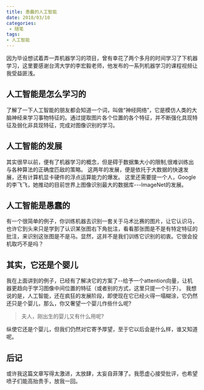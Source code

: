 ```yaml
---
title: 愚蠢的人工智能
date: 2018/03/10
categories: 
 - 随笔
tags: 
- 人工智能
---
```

因为毕设想试着弄一弄机器学习的项目，曾有幸花了两个多月的时间学习了下机器学习，这里要感谢台湾大学的李宏毅老师，他发布的一系列机器学习的课程视频让我受益匪浅。
<!-- more -->
## 人工智能是怎么学习的
了解了一下人工智能的朋友都会知道一个词，叫做“神经网络”，它是模仿人类的大脑神经来学习事物特征的。通过提取图片各个位置的各个特征，并不断强化具现特征及弱化非具现特征，完成对图像识别的学习。

## 人工智能的发展
其实很早以前，便有了机器学习的概念，但是碍于数据集大小的限制,很难训练出与各种算法的正确度匹敌的策略。
这两年的发展，便是依托于大数据的快速发展，还有计算机显卡硬件的浮点运算能力的爆发。
这里还需要提一个人，Google的李飞飞，她推动的目前世界上图像识别最大的数据库---ImageNet的发展。

## 人工智能是愚蠢的
有一个很简单的例子，你训练机器去识别一套关于马术比赛的图片，让它认识马，也许它到头来只是学到了认识某张图右下角批注，看看那张图是不是有特定特征的批注，来识别这张图是不是马。显然，这并不是我们训练它识别的初衷。它很会投机取巧不是吗？

## 其实，它还是个婴儿
我在上面讲到的例子，已经有了解决它的方案了--给予一个attention向量，让机器更趋向于学习图像中间位置的特征（或者别的方式，这里只提一个引子）。
我想说的是，人工智能，还在疯狂的发展阶段，即使现在它已经火得一塌糊涂，它仍然还只是个婴儿，那么，你又奢望一个婴儿作些什么呢?

> 夫人，刚出生的婴儿又有什么用呢?

纵使它还是个婴儿，但我们仍然对它寄予厚望，至于它以后会是什么样，谁又知道呢。

## 后记
或许我这篇文章写得太激进，太放肆，太妄自菲薄了。我愿虚心接受批评，也希望喷子们能高抬贵手，放我一回。